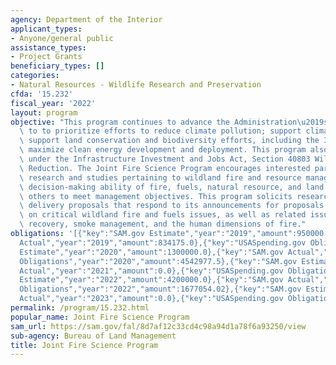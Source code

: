 ```yaml
---
agency: Department of the Interior
applicant_types:
- Anyone/general public
assistance_types:
- Project Grants
beneficiary_types: []
categories:
- Natural Resources - Wildlife Research and Preservation
cfda: '15.232'
fiscal_year: '2022'
layout: program
objective: "This program continues to advance the Administration\u2019s priorities\
  \ to to prioritize efforts to reduce climate pollution; support climate resilience;\
  \ support land conservation and biodiversity efforts, including the 30 by 30 initiative;\
  \ maximize clean energy development and deployment. This program also provides support\
  \ under the Infrastructure Investment and Jobs Act, Section 40803 Wildfire Risk\
  \ Reduction. The Joint Fire Science Program encourages interested parties to perform\
  \ research and studies pertaining to wildland fire and resource management, to enhance\
  \ decision-making ability of fire, fuels, natural resource, and land managers and\
  \ others to meet management objectives. This program solicits research and science\
  \ delivery proposals that respond to its announcements for proposals that seek information\
  \ on critical wildland fire and fuels issues, as well as related issues of post-fire\
  \ recovery, smoke management, and the human dimensions of fire."
obligations: '[{"key":"SAM.gov Estimate","year":"2019","amount":950000.0},{"key":"SAM.gov
  Actual","year":"2019","amount":834175.0},{"key":"USASpending.gov Obligations","year":"2019","amount":648709.85},{"key":"SAM.gov
  Estimate","year":"2020","amount":1300000.0},{"key":"SAM.gov Actual","year":"2020","amount":4287160.0},{"key":"USASpending.gov
  Obligations","year":"2020","amount":4542977.5},{"key":"SAM.gov Estimate","year":"2021","amount":3200000.0},{"key":"SAM.gov
  Actual","year":"2021","amount":0.0},{"key":"USASpending.gov Obligations","year":"2021","amount":3388394.71},{"key":"SAM.gov
  Estimate","year":"2022","amount":4200000.0},{"key":"SAM.gov Actual","year":"2022","amount":1211897.0},{"key":"USASpending.gov
  Obligations","year":"2022","amount":1677054.02},{"key":"SAM.gov Estimate","year":"2023","amount":5675972.0},{"key":"SAM.gov
  Actual","year":"2023","amount":0.0},{"key":"USASpending.gov Obligations","year":"2023","amount":5409514.18}]'
permalink: /program/15.232.html
popular_name: Joint Fire Science Program
sam_url: https://sam.gov/fal/8d7af12c33cd4c98a94d1a78f6a93250/view
sub-agency: Bureau of Land Management
title: Joint Fire Science Program
---
```

